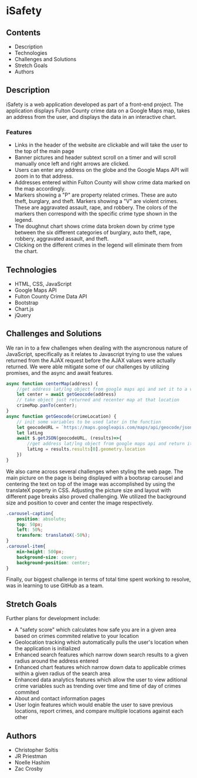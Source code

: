 # iSafety

## Contents
* Description
* Technologies
* Challenges and Solutions
* Stretch Goals
* Authors


## Description
iSafety is a web application developed as part of a front-end project. The application displays Fulton County crime data on a Google Maps map, takes an address from the user, and displays the data in an interactive chart.

### Features
* Links in the header of the website are clickable and will take the user to the top of the main page
* Banner pictures and header subtext scroll on a timer and will scroll manually once left and right arrows are clicked.
* Users can enter any address on the globe and the Google Maps API will zoom in to that address.
* Addresses entered within Fulton County will show crime data marked on the map accordingly.
* Markers showing a "P" are property related crimes. These are auto theft, burglary, and theft.  Markers showing a "V" are violent crimes. These are aggravated assault, rape, and robbery. The colors of the markers then correspond with the specific crime type shown in the legend.
* The doughnut chart shows crime data broken down by crime type between the six different categories of burglary, auto theft, rape, robbery, aggravated assault, and theft.
* Clicking on the different crimes in the legend will eliminate them from the chart.


## Technologies
* HTML, CSS, JavaScript
* Google Maps API
* Fulton County Crime Data API
* Bootstrap
* Chart.js
* jQuery

## Challenges and Solutions
We ran in to a few challenges when dealing with the asyncronous nature of JavaScript, specifically as it relates to Javascript trying to use the values returned from the AJAX request before the AJAX values were actually returned.   We were able mitigate some of our challenges by utilizing promises, and the async and await features.

```javascript
async function centerMap(address) {
    //get address lat/lng object from google maps api and set it to a variable
    let center = await getGeocode(address)
    // take object just returned and recenter map at that location
    crimeMap.panTo(center);
}
async function getGeocode(crimeLocation) {
    // init some variables to be used later in the function
    let geocodeURL = `https://maps.googleapis.com/maps/api/geocode/json?address=${crimeLocation}&key=${geocodeKey}`
    let latLng
    await $.getJSON(geocodeURL, (results)=>{
        //get address lat/lng object from google maps api and return it
        latLng = results.results[0].geometry.location
    })
}
```
We also came across several challenges when styling the web page. The main picture on the page is being displayed with a bootsrap carousel and centering the text on top of the image was accomplished by using the translateX poperty in CSS. Adjusting the picture size and layout with different page breaks also proved challenging. We utilized the background size and position to cover and center the image respectively.
```css
.carousel-caption{
    position: absolute;
    top: 50px;
    left: 50%;
    transform: translateX(-50%);
}
.carousel-item{
    min-height: 500px;
    background-size: cover;
    background-position: center;
}
```
Finally, our biggest challenge in terms of total time spent working to resolve, was in learning to use GitHub as a team. 


## Stretch Goals
Further plans for development include:
* A "safety score" which calculates how safe you are in a given area based on crimes commited relative to your location
* Geolocation tracking which automatically pulls the user's location when the application is initialized
* Enhanced search features which narrow down search results to a given radius around the address entered
* Enhanced chart features which narrow down data to applicable crimes within a given radius of the search area
* Enhanced data analytics features which allow the user to view aditional crime variables such as trending over time and time of day of crimes commited
* About and contact information pages
* User login features which would enable the user to save previous locations, report crimes, and compare multiple locations against each other

## Authors
* Christopher Soltis
* JR Priestman
* Noelle Hashim
* Zac Crosby

